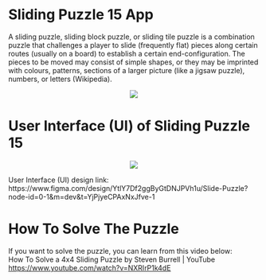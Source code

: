 # Sliding Puzzle 15 App

A sliding puzzle, sliding block puzzle, or sliding tile puzzle is a combination puzzle that challenges a player to slide (frequently flat) pieces along certain routes (usually on a board) to establish a certain end-configuration. The pieces to be moved may consist of simple shapes, or they may be imprinted with colours, patterns, sections of a larger picture (like a jigsaw puzzle), numbers, or letters (Wikipedia).

<p align="center">
<img src="https://github.com/hahmadfaiq21/mobile-game/assets/74751720/bb570398-5f12-40fd-9b5a-7f837eb56988">
</p>

# User Interface (UI) of Sliding Puzzle 15
<p align="center">
<img src="https://github.com/hahmadfaiq21/mobile-game/assets/74751720/73868a6e-61a8-43bb-a287-9ae7b1531d45">
</p>
User Interface (UI) design link: <br>
https://www.figma.com/design/YtlY7Df2ggByGtDNJPVh1u/Slide-Puzzle?node-id=0-1&m=dev&t=YjPjyeCPAxNxJfve-1

# How To Solve The Puzzle

If you want to solve the puzzle, you can learn from this video below: <br>
How To Solve a 4x4 Sliding Puzzle by Steven Burrell | YouTube <br>
https://www.youtube.com/watch?v=NXRIrP1k4dE
